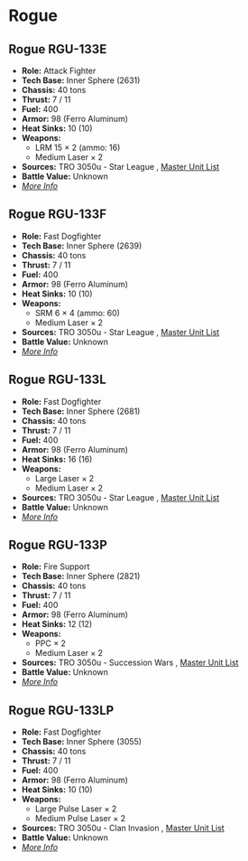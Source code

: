 # Rogue 

## Rogue RGU-133E 

- **Role:** Attack Fighter 
- **Tech Base:** Inner Sphere (2631) 
- **Chassis:** 40 tons 
- **Thrust:** 7 / 11 
- **Fuel:** 400 
- **Armor:** 98 (Ferro Aluminum) 
- **Heat Sinks:** 10 (10) 
- **Weapons:** 
  - LRM 15 × 2 (ammo: 16) 
  - Medium Laser × 2 
- **Sources:** TRO 3050u - Star League , [Master Unit List](http://masterunitlist.info/Unit/Details/2730) 
- **Battle Value:** Unknown 
- [*More Info*](rogue/rogue_rgu-133e.md) 

## Rogue RGU-133F 

- **Role:** Fast Dogfighter 
- **Tech Base:** Inner Sphere (2639) 
- **Chassis:** 40 tons 
- **Thrust:** 7 / 11 
- **Fuel:** 400 
- **Armor:** 98 (Ferro Aluminum) 
- **Heat Sinks:** 10 (10) 
- **Weapons:** 
  - SRM 6 × 4 (ammo: 60) 
  - Medium Laser × 2 
- **Sources:** TRO 3050u - Star League , [Master Unit List](http://masterunitlist.info/Unit/Details/2731) 
- **Battle Value:** Unknown 
- [*More Info*](rogue/rogue_rgu-133f.md) 

## Rogue RGU-133L 

- **Role:** Fast Dogfighter 
- **Tech Base:** Inner Sphere (2681) 
- **Chassis:** 40 tons 
- **Thrust:** 7 / 11 
- **Fuel:** 400 
- **Armor:** 98 (Ferro Aluminum) 
- **Heat Sinks:** 16 (16) 
- **Weapons:** 
  - Large Laser × 2 
  - Medium Laser × 2 
- **Sources:** TRO 3050u - Star League , [Master Unit List](http://masterunitlist.info/Unit/Details/2732) 
- **Battle Value:** Unknown 
- [*More Info*](rogue/rogue_rgu-133l.md) 

## Rogue RGU-133P 

- **Role:** Fire Support 
- **Tech Base:** Inner Sphere (2821) 
- **Chassis:** 40 tons 
- **Thrust:** 7 / 11 
- **Fuel:** 400 
- **Armor:** 98 (Ferro Aluminum) 
- **Heat Sinks:** 12 (12) 
- **Weapons:** 
  - PPC × 2 
  - Medium Laser × 2 
- **Sources:** TRO 3050u - Succession Wars , [Master Unit List](http://masterunitlist.info/Unit/Details/2734) 
- **Battle Value:** Unknown 
- [*More Info*](rogue/rogue_rgu-133p.md) 

## Rogue RGU-133LP 

- **Role:** Fast Dogfighter 
- **Tech Base:** Inner Sphere (3055) 
- **Chassis:** 40 tons 
- **Thrust:** 7 / 11 
- **Fuel:** 400 
- **Armor:** 98 (Ferro Aluminum) 
- **Heat Sinks:** 10 (10) 
- **Weapons:** 
  - Large Pulse Laser × 2 
  - Medium Pulse Laser × 2 
- **Sources:** TRO 3050u - Clan Invasion , [Master Unit List](http://masterunitlist.info/Unit/Details/2733) 
- **Battle Value:** Unknown 
- [*More Info*](rogue/rogue_rgu-133lp.md) 

